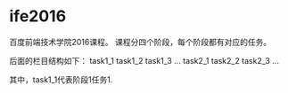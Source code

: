 # ife2016
百度前端技术学院2016课程。
课程分四个阶段，每个阶段都有对应的任务。

后面的栏目结构如下：
task1_1
task1_2
task1_3
...
task2_1
task2_2
task2_3
...

其中，task1_1代表阶段1任务1.
